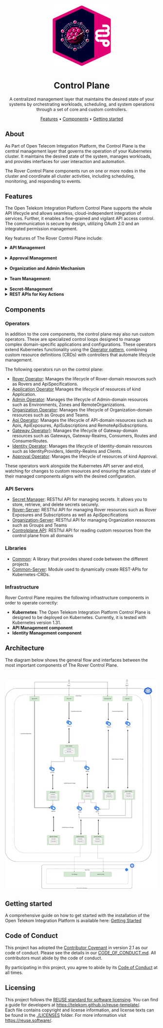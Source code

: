 <!--
SPDX-FileCopyrightText: 2024 Deutsche Telekom AG

SPDX-License-Identifier: CC0-1.0    
-->

<p align="center">
  <img src="./docs/img/Open-Telekom-Integration-Platform_Visual.svg" alt="Open Telekom Integration Platform logo" width="200">
  <h1 align="center">Control Plane</h1>
</p>

<p align="center">
 A centralized management layer that maintains the desired state of your systems by orchestrating workloads, scheduling, and system operations through a set of core and custom controllers.
</p>

<p align="center">
  <a href="#features">Features</a> •
  <a href="#components"> Components</a> •
  <a href="#getting-started">Getting started</a>
</p>

## About

As Part of Open Telecom Integration Platform, the Control Plane is the central management layer that governs the operation of your Kubernetes cluster. It maintains the desired state of the system, manages workloads, and provides interfaces for user interaction and automation.

The Rover Control Plane components run on one or more nodes in the cluster and coordinate all cluster activities, including scheduling, monitoring, and responding to events.  


## Features

The Open Telekom Integration Platform Control Plane supports the whole API lifecycle and allows seamless, cloud-independent integration of services. Further, it enables a fine-grained and vigilant API access control. The communication is secure by design, utilizing OAuth 2.0 and an integrated permission management. 

Key features of The Rover Control Plane include:  


<details>
<summary><strong>API Management</strong></summary>  
Control Plane supports the whole API lifecycle and allows seamless, cloud-independent integration of services. Further, it enables a fine-grained and vigilant API access control. The communication is secure by design, utilizing OAuth 2.0 and an integrated permission management. 
</details>
<br />
<details>
<summary><strong>Approval Management</strong></summary>  
It provides secure and auditable access to APIs, with features like 4-eyes-principle, approval expiration, recertification, and more.
</details>
<br />
<details>
<summary><strong>Organization and Admin Mechanism</strong></summary>  
Provides Administrative tools for efficient organization management, including zones, gateways, and identity providers.
</details>
<br />
<details>
<summary><strong>Team Management:</strong></summary>  
Provides team management capabilities within the control plane
</details>
<br />
<details>
<summary><strong>Secret-Management</strong></summary>
Secret management involves securely storing, accessing, and distributing sensitive information such as passwords, API keys, and certificates within a Kubernetes cluster. It ensures that secrets are encrypted at rest and transmitted securely, while limiting access to only authorized workloads and users.  
</details>

<details>
<summary><strong>REST APIs for Key Actions</strong></summary> 
- Rover API: API to interact with and manage Rover functionalities.
- Approval API: API for handling approval processes and workflows.
- Team API: API for team management and related actions.
- Catalog API: API to access and manage an API catalog
- ControlPlane API
</details>

## Components

### Operators
In addition to the core components, the control plane may also run custom operators. These are specialized control loops designed to manage complex domain-specific applications and configurations. These operators extend Kubernetes functionality using the [Operator pattern](https://kubernetes.io/docs/concepts/extend-kubernetes/operator/), combining custom resource definitions (CRDs) with controllers that automate lifecycle management.

The following operators run on the control plane:
- [Rover Operator](./rover): Manages the lifecycle of Rover-domain resources such as Rovers and ApiSpecifications.
- [Application Operator](./application) Manages the lifecycle of resources of kind Application.
- [Admin Operator](./admin): Manages the lifecycle of Admin-domain resources such as Environments, Zones and RemoteOrganizations.
- [Organization Operator](./organization):  Manages the lifecycle of Organization-domain resources such as Groups and Teams.
- [Api Operator](./api):  Manages the lifecycle of API-domain resources such as Apis, ApiExposures, ApiSubscriptions and RemoteApiSubscriptions.
- [Gateway Operator}](./gateway):  Manages the lifecycle of Gateway-domain resources such as Gateways, Gateway-Realms, Consumers, Routes and ConsumerRoutes.
- [Identity Operator](./identity):  Manages the lifecycle of Identity-domain resources such as IdentityProviders, Identity-Realms and Clients.
- [Approval Operator](./approval):  Manages the lifecycle of resources of kind Approval.

These operators work alongside the Kubernetes API server and etcd, watching for changes to custom resources and ensuring the actual state of their managed components aligns with the desired configuration.

### API Servers
- [Secret Manager](./secret-manager): RESTful API for managing secrets. It allows you to store, retrieve, and delete secrets securely.
- [Rover-Server](./rover-server): RESTful API for managing Rover resources such as Rover Exposures and Subscriptions as well as ApiSpecifications
- [Organization-Server](./organization-server): RESTful API for managing Organization resources such as Groups and Teams
- [Controlplane API](./controlplane-api): RESTful API for reading custom resources from the control plane from all domains 

### Libraries
- [Common](./common): A library that provides shared code between the different projects
- [Common-Server](./common-server): Module used to dynamically create REST-APIs for Kubernetes-CRDs.

### Infrastructure

Rover Control Plane requires the following infrastructure components in order to operate correctly:

- **Kubernetes**: The Open Telekom Integration Platform Control Plane is designed to be deployed on Kubernetes. Currently, it is tested with Kubernetes version 1.31.
- **API Management component**
- **Identity Management component**

## Architecture
The diagram below shows the general flow and interfaces between the most important components of The Rover Control Plane.
# ![Architecture](./docs//img/CP_Architecture_2.drawio.svg)

## Getting started
A comprehensive guide on how to get started with the installation of the Open Telekom Integration Platform is available here: [Getting Started](./docs/files/getting_started.md)  

## Code of Conduct

This project has adopted the [Contributor Covenant](https://www.contributor-covenant.org/) in version 2.1 as our code of conduct. Please see the details in our [CODE_OF_CONDUCT.md](CODE_OF_CONDUCT.md). All contributors must abide by the code of conduct.

By participating in this project, you agree to abide by its [Code of Conduct](./CODE_OF_CONDUCT.md) at all times.

## Licensing

This project follows the [REUSE standard for software licensing](https://reuse.software/). You can find a guide for developers at https://telekom.github.io/reuse-template/.   
Each file contains copyright and license information, and license texts can be found in the [./LICENSES](./LICENSES) folder. For more information visit https://reuse.software/.
